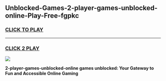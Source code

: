 
## Unblocked-Games-2-player-games-unblocked-online-Play-Free-fgpkc
<h3>
<a href="https://premium76.site?title=2-player-games-unblocked-online&ref=21A">CLICK TO PLAY</a></h3>
<hr>

<h3>
<a href="https://premium76.site?title=2-player-games-unblocked-online&ref=21A">CLICK 2 PLAY</a>
  
</h3>

<a href="https://premium76.site?title=2-player-games-unblocked-online&ref=21A"><img src="https://clearcache.store/games.png"></a>


**2-player-games-unblocked-online games unblocked: Your Gateway to Fun and Accessible Online Gaming**
